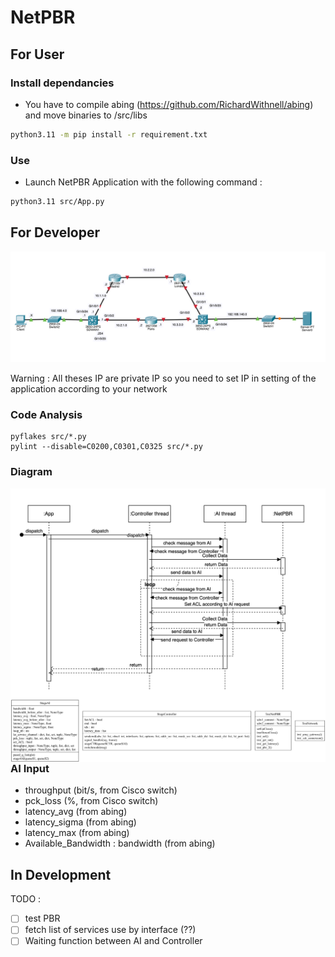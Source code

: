 # NetPBR

## For User
### Install dependancies
- You have to compile abing (https://github.com/RichardWithnell/abing) and move binaries to /src/libs
```sh
python3.11 -m pip install -r requirement.txt
```

### Use
- Launch NetPBR Application with the following command :

```sh
python3.11 src/App.py
```

## For Developer

![Réseaux](resources/Network2.png)

Warning : All theses IP are private IP so you need to set IP in setting of the application according to your network

### Code Analysis

    pyflakes src/*.py
    pylint --disable=C0200,C0301,C0325 src/*.py


### Diagram
<img src="resources/Diag-Sequence.png"
     alt="Sequence diagram"
     style="float: left; margin-right: 10px;" />

<img src="resources/classes.png"
     alt="Sequence diagram"
     style="float: left; margin-right: 10px;" />

### AI Input

- throughput (bit/s, from Cisco switch)
- pck_loss (%, from Cisco switch)
- latency_avg (from abing)
- latency_sigma (from abing)
- latency_max (from abing)
- Available_Bandwidth : bandwidth (from abing)

## In Development
TODO :
 - [ ] test PBR
 - [ ] fetch list of services use by interface (??)
 - [ ] Waiting function between AI and Controller
